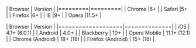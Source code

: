 | Browser | Version |
|=========|=========|
| Chrome  |6+       |
| Safari  |5+       |
| Firefox |6+       |
| IE      |9+       |
| Opera   |11.5+    |

| Browser           | Version      |
|===================|==============|
| iOS               | 4.1+ (6.0.1) |
| Android           | 4.0+         |
| Blackberry        | 10+          |
| Opera Mobile      | 11.1+ (12.1) |
| Chrome (Android)  | 18+ (18)     |
| Firefox (Android) | 15+ (18)     |
